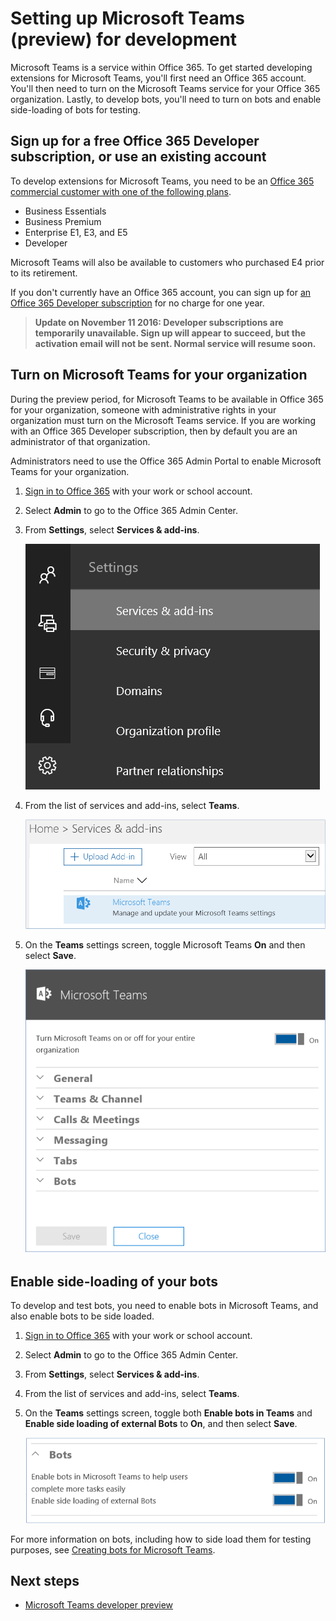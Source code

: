 ﻿# Setting up Microsoft Teams (preview) for development

Microsoft Teams is a service within Office 365. To get started developing extensions for Microsoft Teams, you'll first need an Office 365 account. You'll then need to turn on the Microsoft Teams service for your Office 365 organization. Lastly, to develop bots, you'll need to turn on bots and enable side-loading of bots for testing.

## Sign up for a free Office 365 Developer subscription, or use an existing account

To develop extensions for Microsoft Teams, you need to be an [Office 365 commercial customer with one of the following plans](https://products.office.com/en-us/business/compare-more-office-365-for-business-plans). 

* Business Essentials
* Business Premium
* Enterprise E1, E3, and E5
* Developer

Microsoft Teams will also be available to customers who purchased E4 prior to its retirement.

If you don't currently have an Office 365 account, you can sign up for [an Office 365 Developer subscription](https://aka.ms/devprogramsignup) for no charge for one year.

>**Update on November 11 2016: Developer subscriptions are temporarily unavailable. Sign up will appear to succeed, but the activation email will not be sent.  Normal service will resume soon.**

## Turn on Microsoft Teams for your organization

During the preview period, for Microsoft Teams to be available in Office 365 for your organization, someone with administrative rights in your organization must turn on the Microsoft Teams service. If you are working with an Office 365 Developer subscription, then by default you are an administrator of that organization.

Administrators need to use the Office 365 Admin Portal to enable Microsoft Teams for your organization.

1. [Sign in to Office 365](https://login.microsoftonline.com) with your work or school account.
2. Select **Admin** to go to the Office 365 Admin Center.
3. From **Settings**, select  **Services & add-ins**.

	!["Screenshot of the settings tab, with Services and add-ins selected"](images/setup_services.png)

4. From the list of services and add-ins, select **Teams**.
 
	!["Screenshot of the services listed under settings, with the Teams service selected"](images/setup_select_teams.png)

5. On the **Teams** settings screen, toggle Microsoft Teams **On** and then select **Save**.
 
	!["Screenshot of the services listed under settings, with the Teams service selected"](images/setup_enable_teams.png)


## Enable side-loading of your bots

To develop and test bots, you need to enable bots in Microsoft Teams, and also enable bots to be side loaded.

1. [Sign in to Office 365](https://login.microsoftonline.com) with your work or school account.
2. Select **Admin** to go to the Office 365 Admin Center.
3. From **Settings**, select  **Services & add-ins**.
4. From the list of services and add-ins, select **Teams**.
5. On the **Teams** settings screen, toggle both **Enable bots in Teams** and **Enable side loading of external Bots** to **On**, and then select **Save**.

	!["Screenshot of the Bots section, with the 'Enable side loading of external Bots' option toggled on.](images/setup_sideload_bots.png)

For more information on bots, including how to side load them for testing purposes, see [Creating bots for Microsoft Teams](bots.md).

## Next steps

* [Microsoft Teams developer preview](index.md)
	